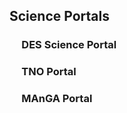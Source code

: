 ## Science Portals

### &nbsp;&nbsp;&nbsp;&nbsp; DES Science Portal

### &nbsp;&nbsp;&nbsp;&nbsp; TNO Portal

### &nbsp;&nbsp;&nbsp;&nbsp; MAnGA Portal